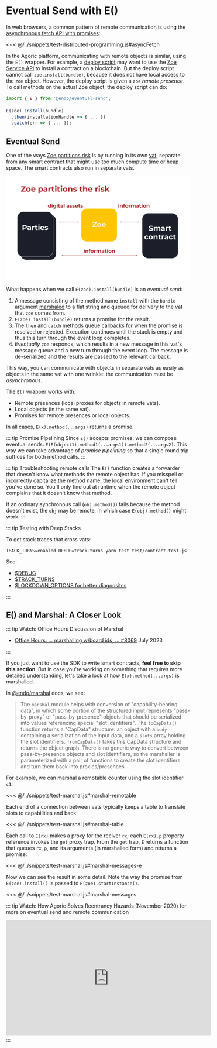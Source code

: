 # Eventual Send with E()

In web browsers, a common pattern of remote communication is using the
[asynchronous fetch API with promises](https://developer.mozilla.org/en-US/docs/Learn/JavaScript/Asynchronous/Introducing#promises):

<<< @/../snippets/test-distributed-programming.js#asyncFetch

In the Agoric platform, communicating with remote objects is similar,
using the `E()` wrapper. For example,
a [deploy script](../getting-started/deploying) may want to use the
[Zoe Service API](/reference/zoe-api/zoe) to install a contract on a blockchain.
But the deploy script cannot call `zoe.install(bundle)`, because it does not have local
access to the `zoe` object. However, the deploy
script is given a `zoe` _remote presence_. To call methods on the
actual Zoe object, the deploy script can do:

```js
import { E } from '@endo/eventual-send';

E(zoe).install(bundle)
  .then(installationHandle => { ... })
  .catch(err => { ... });
```

## Eventual Send

One of the ways [Zoe partitions risk](https://www.youtube.com/watch?v=T6h6TMuVHKQ&t=368s) is by running in its own [vat](../../glossary/index#vat), separate from any smart contract that might
use too much compute time or heap space. The smart contracts also run in separate vats.

![Zoe in a separate vat](../assets/zoe-partitions-risk-slide.svg)

What happens when we call `E(zoe).install(bundle)` is an _eventual send_:

1.  A message consisting of the method name `install`
    with the `bundle` argument [marshaled](./far)
    to a flat string and queued for delivery to
    the vat that `zoe` comes from.
2.  `E(zoe).install(bundle)` returns a promise for the result.
3.  The `then` and `catch` methods queue callbacks for when the promise
    is resolved or rejected.
    Execution continues until the stack is empty and thus this
    turn through the event loop completes.
4.  _Eventually_ `zoe` responds, which results in a new message
    in this vat's message queue and a new turn through the event loop.
    The message is de-serialized and the results are passed to the relevant callback.

This way, you can communicate with objects in separate vats
as easily as objects in the same vat with one wrinkle: the communication
must be _asynchronous_.

The `E()` wrapper works with:

- Remote presences (local proxies for objects in remote vats).
- Local objects (in the same vat).
- Promises for remote presences or local objects.

In all cases, `E(x).method(...args)` returns a promise.

::: tip Promise Pipelining
Since `E()` accepts promises, we can compose eventual sends:
`E(E(object1).method1(...args1)).method2(...args2)`. This way
we can take advantage of _promise pipelining_ so that a single
round trip suffices for both method calls.
:::

::: tip Troubleshooting remote calls
The `E()` function creates a
forwarder that doesn't know what methods the remote object has.
If you misspell or incorrectly capitalize the method name,
the local environment can't tell you've done so. You'll only find out at runtime when the
remote object complains that it doesn't know that method.

If an ordinary synchronous call (`obj.method()`) fails because the method doesn't exist, the `obj` may be remote, in which case `E(obj).method()` might work.
:::

::: tip Testing with Deep Stacks

To get stack traces that cross vats:

```
TRACK_TURNS=enabled DEBUG=track-turns yarn test test/contract.test.js
```

See:

- [\$DEBUG](https://github.com/Agoric/agoric-sdk/blob/master/docs/env.md#debug)
- [\$TRACK_TURNS](https://github.com/Agoric/agoric-sdk/blob/master/docs/env.md#track_turns)
- [\$LOCKDOWN_OPTIONS for better diagnositcs](https://github.com/Agoric/agoric-sdk/wiki/Developing-with-better-error-diagnostics)

:::

## E() and Marshal: A Closer Look

::: tip Watch: Office Hours Discussion of Marshal

- [Office Hours: ... marshalling w/board ids, ... \#8069](https://github.com/Agoric/agoric-sdk/discussions/8069) July 2023

:::

If you just want to use the SDK to write smart contracts, **feel
free to skip this section**. But in case you're working
on something that requires more detailed understanding,
let's take a look at how `E(x).method(...args)` is marshalled.

In [@endo/marshal](https://github.com/endojs/endo/tree/master/packages/marshal#readme) docs, we see:

> The `marshal` module helps with conversion of "capability-bearing data", in
> which some portion of the structured input represents "pass-by-proxy" or
> "pass-by-presence" objects that should be serialized into values referencing
> special "slot identifiers". The `toCapData()` function returns a "CapData"
> structure: an object with a `body` containing a serialization of the input data,
> and a `slots` array holding the slot identifiers. `fromCapData()` takes this
> CapData structure and returns the object graph. There is no generic way to
> convert between pass-by-presence objects and slot identifiers, so the marshaller
> is parameterized with a pair of functions to create the slot identifiers and turn
> them back into proxies/presences.

For example, we can marshal a remotable counter using the slot identifier `c1`:

<<< @/../snippets/test-marshal.js#marshal-remotable

Each end of a connection between vats typically keeps
a table to translate slots to capabilities and back:

<<< @/../snippets/test-marshal.js#marshal-table

Each call to `E(rx)` makes a proxy for the reciver `rx`;
each `E(rx).p` property reference invokes the `get` proxy trap.
From the `get` trap, `E` returns a function that queues
`rx`, `p`, and its arguments (in marshalled form) and returns a promise:

<<< @/../snippets/test-marshal.js#marshal-messages-e

Now we can see the result in some detail. Note the way the promise from
`E(zoe).install()` is passed to `E(zoe).startInstance()`.

<<< @/../snippets/test-marshal.js#marshal-messages

::: tip Watch: How Agoric Solves Reentrancy Hazards (November 2020)
for more on eventual send and remote communication

<iframe width="560" height="315" src="https://www.youtube.com/embed/38oTyVv_D9I" title="YouTube video player" frameborder="0" allow="accelerometer; autoplay; clipboard-write; encrypted-media; gyroscope; picture-in-picture" allowfullscreen></iframe>
:::
